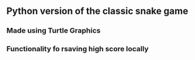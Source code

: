 ## Python version of the classic snake game
### Made using Turtle Graphics
### Functionality fo rsaving high score locally
